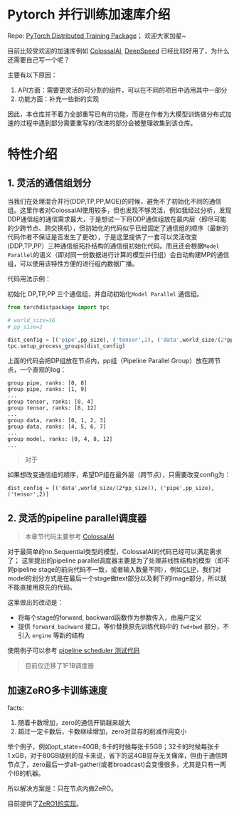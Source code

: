 # Pytorch 并行训练加速库介绍
Repo: [PyTorch Distributed Training Package](https://github.com/KimmiShi/TorchDistPackage)； 欢迎大家加星~

目前比较受欢迎的加速库例如 [ColossalAI](https://github.com/hpcaitech/ColossalAI), [DeepSpeed](https://www.deepspeed.ai/) 已经比较好用了，为什么还需要自己写一个呢？

主要有以下原因：
1. API方面：需要更灵活的可分割的组件，可以在不同的项目中选用其中一部分
2. 功能方面：补充一些新的实现


因此，本仓库并不着力全部重写已有的功能，而是在作者为大模型训练做分布式加速的过程中遇到部分需要重写的/改进的部分会被整理收集到该仓库。

# 特性介绍

## 1. 灵活的通信组划分
当我们在处理混合并行(DDP,TP,PP,MOE)的时候，避免不了初始化不同的通信组。这里作者对ColossalAI使用较多，但也发现不够灵活，例如我经过分析，发现DDP通信组的通信需求最大，于是想试一下将DDP通信组放在最内层（即尽可能的少跨节点、跨交换机），但初始化的代码似乎已经固定了通信组的顺序（最新的代码作者不保证是否发生了更改），于是这里提供了一套可以灵活改变(DDP,TP,PP）三种通信组拓扑结构的通信组初始化代码。而且还会根据`Model Parallel`的语义（即对同一份数据进行计算的模型并行组）会自动构建MP的通信组，可以使用该特性方便的进行组内数据广播。

代码用法示例：

初始化 DP,TP,PP 三个通信组，并自动初始化`Model Parallel` 通信组。

```py
from torchdistpackage import tpc

# world_size=16
# pp_size=2

dist_config = [('pipe',pp_size), ('tensor',2), ('data',world_size/(2*pp_size))]
tpc.setup_process_groups(dist_config)
```

上面的代码会把DP组放在节点内，pp组（Pipeline Parallel Group）放在跨节点，一个直观的log：
```
group pipe, ranks: [0, 8]
group pipe, ranks: [1, 9]
...
group tensor, ranks: [0, 4]
group tensor, ranks: [8, 12]
...
group data, ranks: [0, 1, 2, 3]
group data, ranks: [4, 5, 6, 7]
...
group model, ranks: [0, 4, 8, 12]
...
```

> 对于

如果想改变通信组的顺序，希望DP组在最外层（跨节点），只需要改变config为：
```
dist_config = [('data',world_size/(2*pp_size)), ('pipe',pp_size), ('tensor',2)]
```

## 2. 灵活的pipeline parallel调度器
> 本章节代码主要参考 [ColossalAI](https://github.com/hpcaitech/ColossalAI)

对于最简单的nn.Sequential类型的模型，ColossalAI的代码已经可以满足需求了；
这里提出的pipeline parallel调度器主要是为了处理非线性结构的模型（即不同pipeline stage的前向代码不一致，或者输入数量不同），例如[CLIP](https://openai.com/research/clip)，我们对model的划分方式是在最后一个stage做text部分以及剩下的image部分，所以就不能直接用原先的代码。

这里做出的改动是：
- 将每个stage的forward, backward函数作为参数传入，由用户定义
- 提供 `forward_backward` 接口，等价替换原先训练代码中的 `fwd+bwd` 部分，不引入 `engine` 等新的结构

使用例子可以参考 [pipeline scheduler 测试代码](./torchdistpackage/parallel/test_pipeline.py)

> 目前仅迁移了1F1B调度器


## 加速ZeRO多卡训练速度

facts:
1. 随着卡数增加，zero的通信开销越来越大
2. 超过一定卡数后，卡数继续增加，zero对显存的削减作用变小

举个例子，例如opt_state=40GB; 8卡的时候每张卡5GB；32卡的时候每张卡1.xGB，对于80GB级别的显卡来说，省下的这4GB显存无关痛痒，但由于通信跨节点了，zero最后一步all-gather(或者broadcast)会变慢很多，尤其是只有一两个IB的机器。

所以解决方案是：只在节点内做ZeRO。

目前提供了[ZeRO1的实现](./torchdistpackage/dist/node_group.py)。